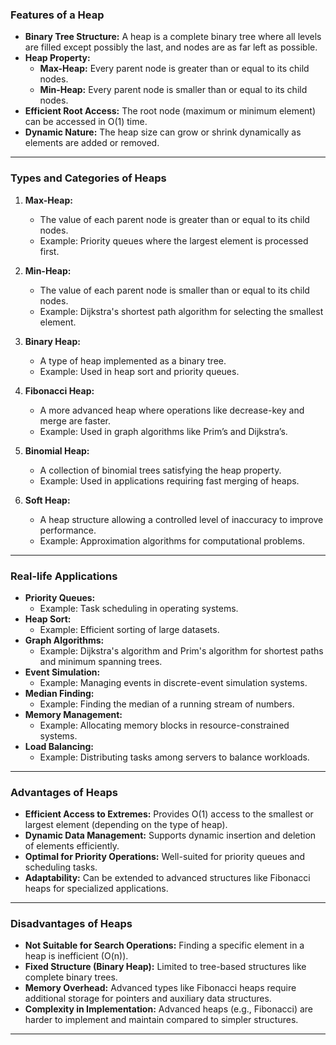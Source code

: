 ### **Features of a Heap**
- **Binary Tree Structure:** A heap is a complete binary tree where all levels are filled except possibly the last, and nodes are as far left as possible.
- **Heap Property:**
  - **Max-Heap:** Every parent node is greater than or equal to its child nodes.
  - **Min-Heap:** Every parent node is smaller than or equal to its child nodes.
- **Efficient Root Access:** The root node (maximum or minimum element) can be accessed in O(1) time.
- **Dynamic Nature:** The heap size can grow or shrink dynamically as elements are added or removed.

---

### **Types and Categories of Heaps**
1. **Max-Heap:**
   - The value of each parent node is greater than or equal to its child nodes.
   - Example: Priority queues where the largest element is processed first.

2. **Min-Heap:**
   - The value of each parent node is smaller than or equal to its child nodes.
   - Example: Dijkstra's shortest path algorithm for selecting the smallest element.

3. **Binary Heap:**
   - A type of heap implemented as a binary tree.
   - Example: Used in heap sort and priority queues.

4. **Fibonacci Heap:**
   - A more advanced heap where operations like decrease-key and merge are faster.
   - Example: Used in graph algorithms like Prim’s and Dijkstra’s.

5. **Binomial Heap:**
   - A collection of binomial trees satisfying the heap property.
   - Example: Used in applications requiring fast merging of heaps.

6. **Soft Heap:**
   - A heap structure allowing a controlled level of inaccuracy to improve performance.
   - Example: Approximation algorithms for computational problems.

---

### **Real-life Applications**
- **Priority Queues:**
  - Example: Task scheduling in operating systems.
- **Heap Sort:**
  - Example: Efficient sorting of large datasets.
- **Graph Algorithms:**
  - Example: Dijkstra's algorithm and Prim's algorithm for shortest paths and minimum spanning trees.
- **Event Simulation:**
  - Example: Managing events in discrete-event simulation systems.
- **Median Finding:**
  - Example: Finding the median of a running stream of numbers.
- **Memory Management:**
  - Example: Allocating memory blocks in resource-constrained systems.
- **Load Balancing:**
  - Example: Distributing tasks among servers to balance workloads.

---

### **Advantages of Heaps**
- **Efficient Access to Extremes:** Provides O(1) access to the smallest or largest element (depending on the type of heap).
- **Dynamic Data Management:** Supports dynamic insertion and deletion of elements efficiently.
- **Optimal for Priority Operations:** Well-suited for priority queues and scheduling tasks.
- **Adaptability:** Can be extended to advanced structures like Fibonacci heaps for specialized applications.

---

### **Disadvantages of Heaps**
- **Not Suitable for Search Operations:** Finding a specific element in a heap is inefficient (O(n)).
- **Fixed Structure (Binary Heap):** Limited to tree-based structures like complete binary trees.
- **Memory Overhead:** Advanced types like Fibonacci heaps require additional storage for pointers and auxiliary data structures.
- **Complexity in Implementation:** Advanced heaps (e.g., Fibonacci) are harder to implement and maintain compared to simpler structures.

---
